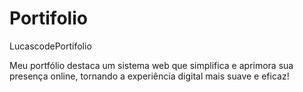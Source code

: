 # Portifolio
LucascodePortifolio

Meu portfólio destaca um sistema web que simplifica e aprimora sua presença online, tornando a experiência digital mais suave e eficaz!
